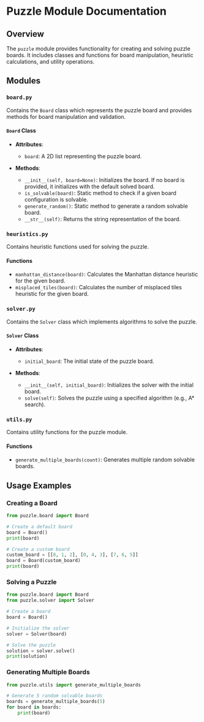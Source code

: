# Puzzle Module Documentation

## Overview
The `puzzle` module provides functionality for creating and solving puzzle boards. It includes classes and functions for board manipulation, heuristic calculations, and utility operations.

## Modules

### `board.py`
Contains the `Board` class which represents the puzzle board and provides methods for board manipulation and validation.

#### `Board` Class
- **Attributes**:
  - `board`: A 2D list representing the puzzle board.
  
- **Methods**:
  - `__init__(self, board=None)`: Initializes the board. If no board is provided, it initializes with the default solved board.
  - `is_solvable(board)`: Static method to check if a given board configuration is solvable.
  - `generate_random()`: Static method to generate a random solvable board.
  - `__str__(self)`: Returns the string representation of the board.

### `heuristics.py`
Contains heuristic functions used for solving the puzzle.

#### Functions
- `manhattan_distance(board)`: Calculates the Manhattan distance heuristic for the given board.
- `misplaced_tiles(board)`: Calculates the number of misplaced tiles heuristic for the given board.

### `solver.py`
Contains the `Solver` class which implements algorithms to solve the puzzle.

#### `Solver` Class
- **Attributes**:
  - `initial_board`: The initial state of the puzzle board.
  
- **Methods**:
  - `__init__(self, initial_board)`: Initializes the solver with the initial board.
  - `solve(self)`: Solves the puzzle using a specified algorithm (e.g., A* search).

### `utils.py`
Contains utility functions for the puzzle module.

#### Functions
- `generate_multiple_boards(count)`: Generates multiple random solvable boards.

## Usage Examples

### Creating a Board
```python
from puzzle.board import Board

# Create a default board
board = Board()
print(board)

# Create a custom board
custom_board = [[8, 1, 2], [0, 4, 3], [7, 6, 5]]
board = Board(custom_board)
print(board)
```

### Solving a Puzzle
```python
from puzzle.board import Board
from puzzle.solver import Solver

# Create a board
board = Board()

# Initialize the solver
solver = Solver(board)

# Solve the puzzle
solution = solver.solve()
print(solution)
```

### Generating Multiple Boards
```python
from puzzle.utils import generate_multiple_boards

# Generate 5 random solvable boards
boards = generate_multiple_boards(5)
for board in boards:
    print(board)
```